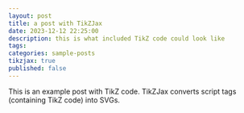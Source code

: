 ```yaml
---
layout: post
title: a post with TikZJax
date: 2023-12-12 22:25:00
description: this is what included TikZ code could look like
tags: 
categories: sample-posts
tikzjax: true
published: false
---
```


This is an example post with TikZ code. TikZJax converts script tags (containing TikZ code) into SVGs.

<script type="text/tikz">
\begin{tikzpicture}
    \draw[red,fill=black!60!red] (0,0) circle [radius=1.5];
    \draw[green,fill=black!60!green] (0,0) circle [x radius=1.5cm, y radius=10mm];
    \draw[blue,fill=black!60!blue] (0,0) circle [x radius=1cm, y radius=5mm, rotate=30];
\end{tikzpicture}
</script>
